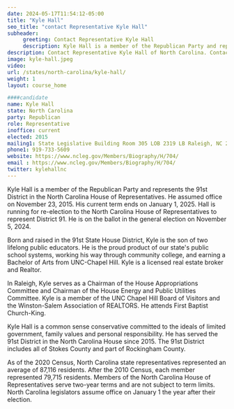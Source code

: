 ```yaml
---
date: 2024-05-17T11:54:12-05:00
title: "Kyle Hall"
seo_title: "contact Representative Kyle Hall"
subheader:
     greeting: Contact Representative Kyle Hall
     description: Kyle Hall is a member of the Republican Party and represents the 91st District in the North Carolina House of Representatives. He assumed office on November 23, 2015. His current term ends on January 1, 2025.
description: Contact Representative Kyle Hall of North Carolina. Contact information for Kyle Hall includes email address, phone number, and mailing address.
image: kyle-hall.jpeg
video:
url: /states/north-carolina/kyle-hall/
weight: 1
layout: course_home

####candidate
name: Kyle Hall
state: North Carolina
party: Republican
role: Representative
inoffice: current
elected: 2015
mailing1: State Legislative Building Room 305 LOB 2319 LB Raleigh, NC 27601-1096
phone1: 919-733-5609
website: https://www.ncleg.gov/Members/Biography/H/704/
email : https://www.ncleg.gov/Members/Biography/H/704/
twitter: kylehallnc
---
```

Kyle Hall is a member of the Republican Party and represents the 91st District in the North Carolina House of Representatives. He assumed office on November 23, 2015. His current term ends on January 1, 2025. Hall is running for re-election to the North Carolina House of Representatives to represent District 91. He is on the ballot in the general election on November 5, 2024.

Born and raised in the 91st State House District, Kyle is the son of two lifelong public educators. He is the proud product of our state's public school systems, working his way through community college, and earning a Bachelor of Arts from UNC-Chapel Hill. Kyle is a licensed real estate broker and Realtor.

In Raleigh, Kyle serves as a Chairman of the House Appropriations Committee and Chairman of the House Energy and Public Utilities Committee. Kyle is a member of the UNC Chapel Hill Board of Visitors and the Winston-Salem Association of REALTORS. He attends First Baptist Church-King.

Kyle Hall is a common sense conservative committed to the ideals of limited government, family values and personal responsibility. He has served the 91st District in the North Carolina House since 2015. The 91st District includes all of Stokes County and part of Rockingham County.

As of the 2020 Census, North Carolina state representatives represented an average of 87,116 residents. After the 2010 Census, each member represented 79,715 residents. Members of the North Carolina House of Representatives serve two-year terms and are not subject to term limits. North Carolina legislators assume office on January 1 the year after their election.

